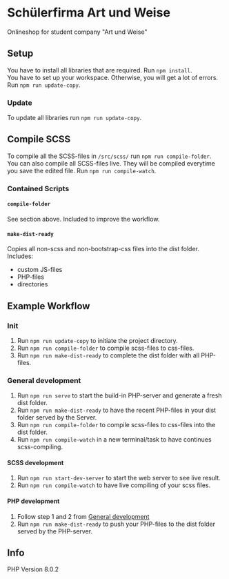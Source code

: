 # Schülerfirma Art und Weise

Onlineshop for student company "Art und Weise"

## Setup
You have to install all libraries that are required.
Run `npm install`.
<br/>
You have to set up your workspace. Otherwise, you will get a lot of errors.
Run `npm run update-copy`.

### Update
To update all libraries run `npm run update-copy`.

## Compile SCSS
To compile all the SCSS-files in `/src/scss/` run `npm run compile-folder`.
<br/>
You can also compile all SCSS-files live. They will be compiled everytime you save the edited file.
Run `npm run compile-watch`.

### Contained Scripts
#### `compile-folder`
See section above. Included to improve the workflow.
#### `make-dist-ready`
Copies all non-scss and non-bootstrap-css files into the dist folder. Includes:
- custom JS-files
- PHP-files
- directories

## Example Workflow
### Init
1. Run `npm run update-copy` to initiate the project directory.
2. Run `npm run compile-folder` to compile scss-files to css-files.
3. Run `npm run make-dist-ready` to complete the dist folder with all PHP-files.
### General development
1. Run `npm run serve` to start the build-in PHP-server and generate a fresh dist folder.
2. Run `npm run make-dist-ready` to have the recent PHP-files in your dist folder served by the Server.
3. Run `npm run compile-folder` to compile scss-files to css-files into the dist folder.
4. Run `npm run compile-watch` in a new terminal/task to have continues scss-compiling.
#### SCSS development
1. Run `npm run start-dev-server` to start the web server to see live result.
2. Run `npm run compile-watch` to have live compiling of your scss files.
#### PHP development
1. Follow step 1 and 2 from [General development](README.md#general-development)
2. Run `npm run make-dist-ready` to push your PHP-files to the dist folder served by the PHP-server.

## Info
PHP Version 8.0.2
